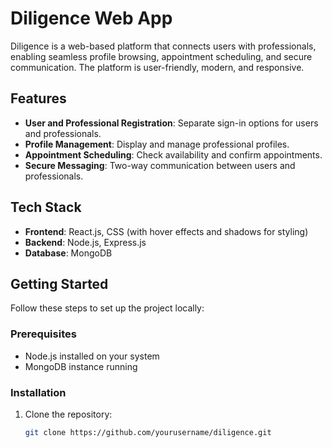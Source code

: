 # **Diligence Web App**

Diligence is a web-based platform that connects users with professionals, enabling seamless profile browsing, appointment scheduling, and secure communication. The platform is user-friendly, modern, and responsive.

## **Features**
- **User and Professional Registration**: Separate sign-in options for users and professionals.
- **Profile Management**: Display and manage professional profiles.
- **Appointment Scheduling**: Check availability and confirm appointments.
- **Secure Messaging**: Two-way communication between users and professionals.

## **Tech Stack**
- **Frontend**: React.js, CSS (with hover effects and shadows for styling)
- **Backend**: Node.js, Express.js
- **Database**: MongoDB

## **Getting Started**

Follow these steps to set up the project locally:

### **Prerequisites**
- Node.js installed on your system
- MongoDB instance running

### **Installation**
1. Clone the repository:
   ```bash
   git clone https://github.com/yourusername/diligence.git

